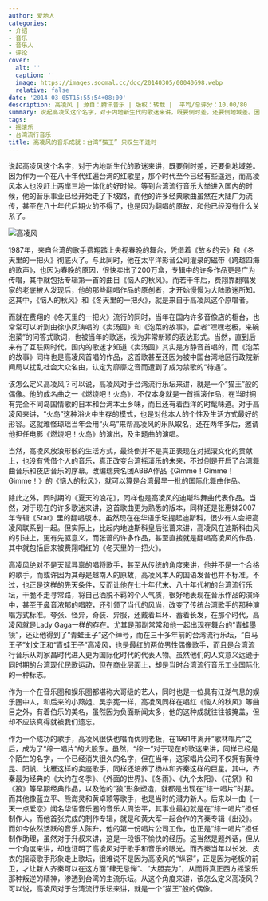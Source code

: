 ```yaml
---
author: 爱地人
categories:
- 介绍
- 音乐
- 音乐人
- 评论
cover:
  alt: ''
  caption: ''
  image: https://images.soomal.cc/doc/20140305/00040698.webp
  relative: false
date: '2014-03-05T15:55:54+08:00'
description: 高凌风 | 源自：腾讯音乐 | 版权：转载 |  平均/总评分：10.00/80
summary: 说起高凌风这个名字，对于内地新生代的歌迷来讲，既要倒时差，还要倒地域差。因为作为一个在八十年代红遍台湾的红歌星，那个时代至今已经有些遥远，而高凌风本人也没赶上两岸三地一体化的好时候。等到台湾流行音乐大举进入国内的时候，他的音乐事业已经开始走了下坡路，而他的许多经典歌曲虽然在大陆广为流传……
tags:
- 摇滚乐
- 台湾流行音乐
title: 高凌风的音乐成就：台湾“猫王” 只叹生不逢时
---
```


说起高凌风这个名字，对于内地新生代的歌迷来讲，既要倒时差，还要倒地域差。因为作为一个在八十年代红遍台湾的红歌星，那个时代至今已经有些遥远，而高凌风本人也没赶上两岸三地一体化的好时候。等到台湾流行音乐大举进入国内的时候，他的音乐事业已经开始走了下坡路，而他的许多经典歌曲虽然在大陆广为流传，甚至在八十年代后期火的不得了，也是因为翻唱的原故，和他已经没有什么关系了。

![高凌风](https://images.soomal.cc/doc/20140305/00040697.webp)





1987年，来自台湾的歌手费翔踏上央视春晚的舞台，凭借着《故乡的云》和《冬天里的一把火》彻底火了。与此同时，他在太平洋影音公司灌录的磁带《跨越四海的歌声》，也因为春晚的原因，很快卖出了200万盒，专辑中的许多作品更是广为传唱，其中就包括专辑第一首的曲目《恼人的秋风》。而若干年后，费翔靠翻唱发家的老底被人发现后，他的那些翻唱作品的原创者，才开始慢慢为大陆歌迷所知。这其中，《恼人的秋风》和《冬天里的一把火》，就是来自于高凌风这个原唱者。

而就在费翔的《冬天里的一把火》流行的同时，当年在国内许多音像店的柜台，也常常可以听到由徐小凤演唱的《卖汤圆》和《泡菜的故事》，后者“嘿嘿老板，来碗泡菜”的问答式歌词，也被当年的歌迷，视为非常新颖的表达形式。当然，直到后来有了互联网时代，国内的歌迷才知道《卖汤圆》其实是方静音首唱的，而《泡菜的故事》同样也是高凌风首唱的作品，这首歌甚至还因为被中国台湾地区行政院新闻局以扰乱社会大众名由，认定为靡靡之音而遭到了成为禁歌的“待遇”。

该怎么定义高凌风？可以说，高凌风对于台湾流行乐坛来讲，就是一个“猫王”般的偶像。他的成名曲之一《燃烧吧！火鸟》，不仅本身就是一首摇滚作品，在当时拥有完全不同岛国情歌的日本和台湾本土乡味，而且还有着西洋的时髦味道。对于高凌风来讲，“火鸟”这种浴火中生存的模式，也是对他本人的个性及生活方式最好的形容。这就难怪琼瑶当年会用“火鸟”来帮高凌风的乐队取名，还在两年多后，邀请他担任电影《燃烧吧！火鸟》的演出，及主题曲的演唱。

当然，高凌风放浪形骸的生活方式，最终倒并不是真正表现在对摇滚文化的贡献上，也没有凭借个人的音乐，真正改变台湾摇滚乐的未来，不过倒是开启了台湾舞曲音乐和夜店音乐的序幕。改编瑞典名团ABBA作品《Gimme！Gimme！Gimme！》的《恼人的秋风》，就可以算是台湾最早一批的国际化舞曲作品。

除此之外，同时期的《夏天的浪花》，同样也是高凌风的迪斯科舞曲代表作品。当然，对于现在的许多歌迷来讲，这首歌曲更为熟悉的版本，同样还是张惠妹2007年专辑《Star》里的翻唱版本。虽然现在在华语乐坛提起迪斯科，很少有人会把高凌风联系到一起。但实际上，比起内地迪斯科皇后张蔷来讲，高凌风在迪斯科曲风的引进上，更有先驱意义，而张蔷的许多作品，甚至直接就是翻唱高凌风的作品，其中就包括后来被费翔唱红的《冬天里的一把火》。

高凌风绝对不是天赋异禀的唱将歌手，甚至从传统的角度来讲，他并不是一个合格的歌手。而或许因为其母是越南人的原故，高凌风本人的国语发音也并不标准。不过，也正是这样的先天条件，反而让他在七十年代末、八十年代初的台湾流行乐坛，干脆不走寻常路，将自己洒脱不羁的个人气质，很好地表现在音乐作品的演绎中，甚至于鼻音浓郁的唱腔，还引领了当代的风尚，改变了传统台湾歌手的那种演唱方式标准。夸张、怪异，奇装、异服，还戴着耳环、蓄着长发，在那个时代，高凌风就是Lady Gaga一样的存在。尤其是那副常常和他一起出现在舞台的“青蛙墨镜”，还让他得到了“青蛙王子”这个绰号，而在三十多年前的台湾流行乐坛，“白马王子”刘文正和“青蛙王子”高凌风，也是最红的两位男性偶像歌手，而且是台湾流行音乐从刘家昌时代进入更为国际化时代的代表人物。虽然他们的人文意义远逊于同时期的台湾现代民歌运动，但在商业层面上，却是当时台湾流行音乐工业国际化的一种标志。

作为一个在音乐圈和娱乐圈都堪称大哥级的艺人，同时也是一位具有江湖气息的娱乐圈中人，和后来的小燕姐、吴宗宪一样，高凌风同样在唱红《恼人的秋风》等曲目之外，有着伯乐的美名，虽然因为负面新闻太多，他的这种成就往往被掩盖，但却不应该真得就被我们遗忘。

作为一个成功的歌手，高凌风很快也唱而优则老板，在1981年离开“歌林唱片”之后，成为了“综一唱片”的大股东。虽然，“综一”对于现在的歌迷来讲，同样已经是个陌生的名字，一个已经消失很久的名字，但在当年，这家唱片公司不仅拥有黄仲昆、阳帆、沈雁这样的卖座歌手，同样还培养了杨林和齐秦这样的巨星。其中，齐秦最为经典的《大约在冬季》、《外面的世界》、《冬雨》、《九个太阳》、《花祭》和《狼》等早期经典作品，以及他的“狼”形象塑造，就都是出现在“综一唱片”时期。而其他像蓝立平、熊海灵和黄卓颖等歌手，也是当时的潜力新人。后来以一曲《一天一点爱恋》闻名华语音乐圈的音乐人周治平，其事业最初就是在“综一唱片”担任制作人，而他首张完成的制作专辑，就是和黄大军一起合作的齐秦专辑《出没》。而如今依然活跃的音乐人陈升，他的第一份唱片公司工作，也正是“综一唱片”担任制作助理，虽然对于升叔来讲，这是一段很不愉快的经历。这当然是题外话，但从一个角度来讲，却也证明了高凌风对于歌手和音乐的眼光。而齐秦当年以长发、皮衣的摇滚歌手形象走上歌坛，很难说不是因为高凌风的“纵容”，正是因为老板的前卫，才让新人齐秦可以在这方面“肆无忌惮”、“大胆妄为”，从而将真正西方摇滚乐那种叛逆的精神，渗透到台湾的主流乐坛。从这个角度来讲，该怎么定义高凌风？可以说，高凌风对于台湾流行乐坛来讲，就是一个“猫王”般的偶像。